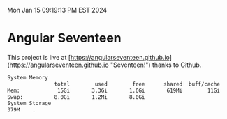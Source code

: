 Mon Jan 15 09:19:13 PM EST 2024

# Angular Seventeen


This project is live at [https://angularseventeen.github.io](https://angularseventeen.github.io "Seventeen!") thanks to Github.

```bash
System Memory
               total        used        free      shared  buff/cache   available
Mem:            15Gi       3.3Gi       1.6Gi       619Mi        11Gi        12Gi
Swap:          8.0Gi       1.2Mi       8.0Gi
System Storage
379M	.
